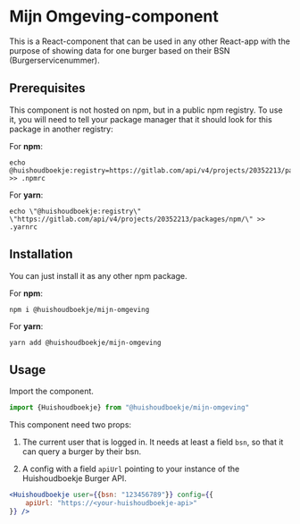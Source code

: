 # Mijn Omgeving-component

This is a React-component that can be used in any other React-app with the purpose of showing data for one burger based on their BSN (Burgerservicenummer).

## Prerequisites

This component is not hosted on npm, but in a public npm registry. To use it, you will need to tell your package manager that it should look for this package in another registry:

For **npm**:

```shell
echo @huishoudboekje:registry=https://gitlab.com/api/v4/projects/20352213/packages/npm/ >> .npmrc
```

For **yarn**:

```shell
echo \"@huishoudboekje:registry\" \"https://gitlab.com/api/v4/projects/20352213/packages/npm/\" >> .yarnrc
```

## Installation

You can just install it as any other npm package.

For **npm**:

```shell
npm i @huishoudboekje/mijn-omgeving
```

For **yarn**:

```shell
yarn add @huishoudboekje/mijn-omgeving
```

## Usage

Import the component.

```jsx
import {Huishoudboekje} from "@huishoudboekje/mijn-omgeving"
```

This component need two props:

1. The current user that is logged in. It needs at least a field `bsn`, so that it can query a burger by their bsn.

2. A config with a field `apiUrl` pointing to your instance of the Huishoudboekje Burger API.

```jsx
<Huishoudboekje user={{bsn: "123456789"}} config={{
	apiUrl: "https://<your-huishoudboekje-api>"
}} />
```